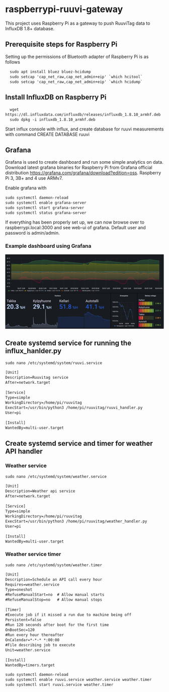 # raspberrypi-ruuvi-gateway
This project uses Raspberry Pi as a gateway to push RuuviTag data to InfluxDB 1.8+ database.

## Prerequisite steps for Raspberry Pi
Setting up the permissions of Bluetooth adapter of Raspberry Pi is as follows
```shell
  sudo apt install bluez bluez-hcidump
  sudo setcap 'cap_net_raw,cap_net_admin+eip' `which hcitool`
  sudo setcap 'cap_net_raw,cap_net_admin+eip' `which hcidump`
```
## Install InfluxDB on Raspberry Pi
```shell
  wget https://dl.influxdata.com/influxdb/releases/influxdb_1.8.10_armhf.deb
  sudo dpkg -i influxdb_1.8.10_armhf.deb
```
Start influx console with influx, and create database for ruuvi measurements with command CREATE DATABASE ruuvi

## Grafana
Grafana is used to create dashboard and run some simple analytics on data. Download latest grafana binaries for Raspberry Pi from Grafana official distribution https://grafana.com/grafana/download?edition=oss. Raspberry Pi 3, 3B+ and 4 use ARMv7.

Enable grafana with
```
sudo systemctl daemon-reload
sudo systemctl enable grafana-server
sudo systemctl start grafana-server
sudo systemctl status grafana-server
```
If everything has been properly set up, we can now browse over to raspberrypi.local:3000 and see web-ui of grafana. Default user and password is admin/admin.
### Example dashboard using Grafana
![Dashboard](example_dashborad.png)

## Create systemd service for running the influx_hanlder.py

```
sudo nano /etc/systemd/system/ruuvi.service
```

```
[Unit]
Description=Ruuvitag service
After=network.target

[Service]
Type=simple
WorkingDirectory=/home/pi/ruuvitag
ExecStart=/usr/bin/python3 /home/pi/ruuvitag/ruuvi_handler.py
User=pi

[Install]
WantedBy=multi-user.target
```

## Create systemd service and timer for weather API handler
### Weather service
```
sudo nano /etc/systemd/system/weather.service
```

```
[Unit]
Description=Weather api service
After=network.target

[Service]
Type=simple
WorkingDirectory=/home/pi/ruuvitag
ExecStart=/usr/bin/python3 /home/pi/ruuvitag/weather_handler.py
User=pi

[Install]
WantedBy=multi-user.target
```
### Weather service timer
```
sudo nano /etc/systemd/system/weather.timer
```

```
[Unit]
Description=Schedule an API call every hour
Requires=weather.service
Type=oneshot
#RefuseManualStart=no  # Allow manual starts
#RefuseManualStop=no   # Allow manual stops

[Timer]
#Execute job if it missed a run due to machine being off
Persistent=false
#Run 120 seconds after boot for the first time
OnBootSec=120
#Run every hour thereafter
OnCalendar=*-*-* *:00:00
#File describing job to execute
Unit=weather.service

[Install]
WantedBy=timers.target
```

````
sudo systemctl daemon-reload
sudo systemctl enable ruuvi.service weather.service weather.timer
sudo systemctl start ruuvi.service weather.timer
````
